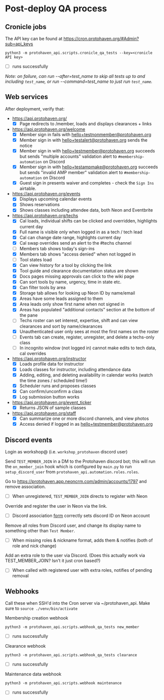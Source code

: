 # Post-deploy QA process

## Cronicle jobs

The API key can be found at https://cron.protohaven.org/#Admin?sub=api_keys

```shell
python3 -m protohaven_api.scripts.cronicle_qa_tests --key=<cronicle API key>
```
* [ ] runs successfully

*Note: on failure, can run --after=test_name to skip all tests up to and including `test_name`, or run --command=test_name to just run `test_name`.*

## Web services

After deployment, verify that:

* https://api.protohaven.org/
  * [x] Page redirects to /member, loads and displays clearances + links
* https://api.protohaven.org/welcome
  * [x] Member sign in fails with hello+testnonmember@protohaven.org
  * [x] Member sign in with hello+testalert@protohaven.org sends the notice
  * [x] Member sign in with hello+testmember@protohaven.org succeeds but sends "multiple accounts" validation alert to `#membership-automation` on Discord
  * [x] Member sign in with hello+testampmake@protohaven.org succeeds but sends "invalid AMP member" validation alert to `#membership-automation` on Discord
  * [x] Guest sign in presents waiver and completes - check the `Sign Ins` airtable.
* https://api.protohaven.org/events
  * [x] Displays upcoming calendar events
  * [x] Shows reservations
  * [x] Shows classes including attendee data, both Neon and Eventbrite
* https://api.protohaven.org/techs
  * [x] Cal loads, individual shifts can be clicked and overridden, highlights current day
  * [x] Full name is visible only when logged in as a tech / tech lead
  * [x] Cal can change date range, highlights current day
  * [x] Cal swap overrides send an alert to the #techs channel
  * [ ] Members tab shows today's sign-ins
  * [x] Members tab shows "access denied" when not logged in
  * [ ] Tool states load
  * [x] Can view history for a tool by clicking the link
  * [x] Tool guide and clearance documentation status are shown
  * [x] Docs pages missing approvals can click to the wiki page
  * [x] Can sort tools by name, urgency, time in state etc.
  * [x] Can filter tools by area
  * [x] Storage tab allows for looking up Neon ID by name/email
  * [x] Areas have some leads assigned to them
  * [x] Area leads only show first name when not signed in
  * [x] Areas has populated "additional contacts" section at the bottom of the pane
  * [ ] Techs roster can set interest, expertise, shift and can view clearances and sort by name/clearances
  * [x] Unauthenticated user only sees at most the first names on the roster
  * [ ] Events tab can create, register, unregister, and delete a techs-only class
  * [ ] In incognito window (not logged in) cannot make edits to tech data, cal overrides
* https://api.protohaven.org/instructor
  * [x] Loads profile data for instructor
  * [x] Loads classes for instructor, including attendance data
  * [x] Adding, editing, and deleting availability in calendar works (watch the time zones / scheduled time!)
  * [x] Scheduler runs and proposes classes
  * [x] Can confirm/unconfirm a class
  * [x] Log submission button works
* https://api.protohaven.org/event_ticker
  * [x] Returns JSON of sample classes
* https://api.protohaven.org/staff
  * [x] Can summarize one or more discord channels, and view photos
  * [x] Access denied if logged in as hello+testmember@protohaven.org

## Discord events

Login as workshop@ (i.e. `workshop_protohaven` discord user)

Send `TEST_MEMBER_JOIN` in a DM to the Protohaven discord bot; this will
run the `on_member_join` hook which is configured by `main.py` to run
`setup_discord_user` from `protohaven_api.automation.roles.roles`.

Go to https://protohaven.app.neoncrm.com/admin/accounts/1797 and remove association.

* [ ] When unregistered, `TEST_MEMBER_JOIN` directs to register with Neon

Override and register the user in Neon via the link.

* [ ] Discord association [form](https://staging.api.protohaven.org/member?discord_id=asdf) correctly sets discord ID on Neon account

Remove all roles from Discord user, and change its display name to something other than `Test Member`.

* [ ] When missing roles & nickname format, adds them & notifies (both of role and nick change)

Add an extra role to the user via Discord. (Does this actually work via TEST_MEMBER_JOIN? Isn't it just cron based?)

* [ ] When called with registered user with extra roles, notifies of pending removal

## Webhooks

Call these when SSH'd into the Cron server via ~/protohaven_api. Make sure to `source ./venv/bin/activate`

Membership creation webhook

```shell
python3 -m protohaven_api.scripts.webhook_qa_tests new_member
```
* [ ] runs successfully

Clearance webhook

```shell
python3 -m protohaven_api.scripts.webhook_qa_tests clearance
```
* [ ] runs successfully

Maintenance data webhook

```shell
python3 -m protohaven_api.scripts.webhook maintenance
```
* [ ] runs successfully
